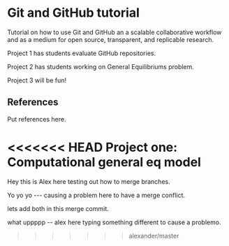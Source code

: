 # Git and GitHub tutorial

Tutorial on how to use Git and GitHub an a scalable collaborative workflow and as a medium for open source, transparent, and replicable research.

Project 1 has students evaluate GitHub repositories.

Project 2 has students working on General Equilibriums problem.

Project 3 will be fun!


## References
Put references here.

<<<<<<< HEAD
Project one: Computational general eq model
=======
Hey this is Alex here testing out how to merge branches.

Yo yo yo --- causing a problem here to have a merge conflict. 

lets add both in this merge commit. 

what uppppp -- alex here typing something different to cause a problemo.

>>>>>>> alexander/master
